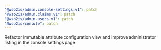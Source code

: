 ```yaml
---
"@wso2is/admin.console-settings.v1": patch
"@wso2is/admin.claims.v1": patch
"@wso2is/admin.users.v1": patch
"@wso2is/console": patch
---
```


Refactor immutable attribute configuration view and improve administrator listing in the console settings page
